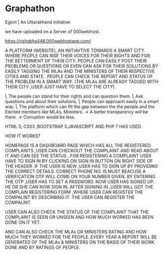 # Graphathon
Egovt | An Uttarakhand initiative

we have uploaded on a Server of 000webhost.

https://rishabhs448.000webhostapp.com/

A PLATFORM (WEBSITE), AN INITIAVTIVE TOWARDS A SMART CITY.
WHERE PEOPLE CAN RISE THEIR VOICES FOR THEIR RIGHTS AND FOR THE BETTERMENT OF THEIR CITY.
PEOPLE CAN EASILY POST THEIR PROBLEMS OR QUESTIONS OR EVEN CAN ASK FOR THEIR SOLUTIONS BY EASILY TAGGING THE MLAs AND THE MINISTERS OF THEIR RESPECTIVE CITIES AND STATE . PEOPLE CAN CHECK THE REPORT AND STATUS OF THE PROBLEM IN A SMART WAY.
(THE MLAs ARE ALREADY TAGGED WITH THEIR CITY ,USER JUST HAVE TO SELECT THE CITY).

⎝	The people can stand for their rights and can question them.
⎝	Ask questions and about their solutions.
⎝	People can approach  easily in a smart way.
⎝	The platform which can fill the gap between the the people and the Elected members like MLAs, Ministers.
-> A  better transparency will be there.
-> Corruption would be less.

HTML 5, CSS3 ,BOOTSTRAP 3,JAVASCRIPT AND PHP 7 HAS USED.


HOW IT WORKS?

HOMEPAGE IS A DASHBOARD PAGE WHICH HAS ALL THE REGISTERED COMPLAINTS ,USER CAN CHECKOUT THE COMPLAINT AND READ ABOUT IT AND CAN SEE THE STATUS . 
FOR REGISTERING A COMPLAINT USER HAVE TO SIGN IN BY CLICKING ON SIGN IN BUTTON ON RIGHT SIDE OF THE HEADER.
IF THE USER IS NEW ,USER HAS TO SIGN UP BY PROVIDING THE CORRECT DETAILS. CORRECT PHONE NO. IS MUST BEACUSE A VERIFICATION OTP WILL COME ON YOUR NUMBER GIVEN.
BY ENTERING THE OTP ,USER HAS TO SET A PASSWORD.
NOW USER HAS SIGNED UP.
HE OR SHE CAN NOW SIGN IN.
AFTER SIGNING IN ,USER WILL GOT THE COMPLAIN REGISTERING FORM ,WHERE USER CAN REGISTER THE COMPALINT BY DESCRIBING IT.
THE USER CAN REGISTER THE COMPALINT.

USER CAN ALSO CHECK THE STATUS OF THE COMPLAINT THAT THE COMPLAINT IS SEEN OR UNSEEN AND HOW MUCH WORKED HAS BEEN DONE ON IT YET.

AND CAN ALSO CHECK THE MLAs OR MINISTERS RATING AND HOW MUCH THEY WORKED FOR THE PEOPLE.
EVERY YEAR A REPORT WILL BE GENERATED OF THE MLAs & MINISTERS ON THE BASIS OF THEIR WORK DONE AND BY RATINGS OF PEOPLE.
